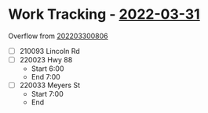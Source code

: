 # Work Tracking - [2022-03-31](2022-03-31)
Overflow from [202203300806](202203300806.md)
- [ ] 210093 Lincoln  Rd
- [ ] 220023 Hwy 88
	- Start 6:00
	- End 7:00
- [ ] 220033 Meyers St
	- Start 7:00
	- End 